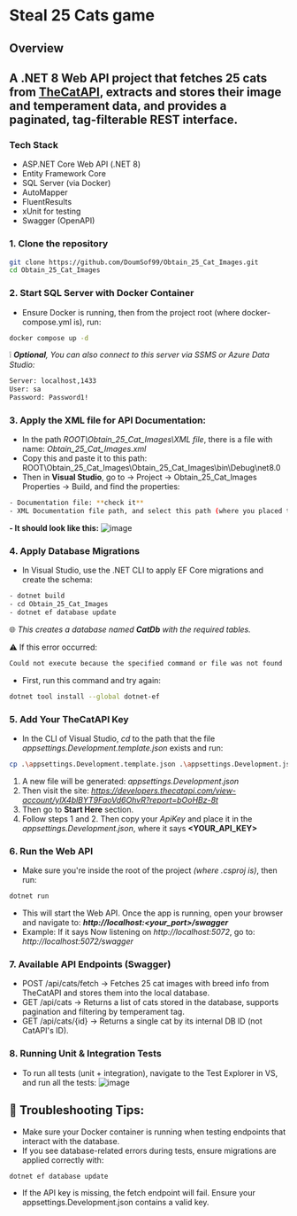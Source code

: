 # Steal 25 Cats game

## Overview
## A .NET 8 Web API project that fetches 25 cats from [TheCatAPI](https://thecatapi.com/), extracts and stores their image and temperament data, and provides a paginated, tag-filterable REST interface.

### Tech Stack
- ASP.NET Core Web API (.NET 8)
- Entity Framework Core
- SQL Server (via Docker)
- AutoMapper
- FluentResults
- xUnit for testing
- Swagger (OpenAPI)

### 1. Clone the repository
```bash
git clone https://github.com/DoumSof99/Obtain_25_Cat_Images.git
cd Obtain_25_Cat_Images
```
### 2. Start SQL Server with Docker Container
- Ensure Docker is running, then from the project root (where docker-compose.yml is), run:
```bash
docker compose up -d
```
:grey_exclamation: _**Optional**, You can also connect to this server via SSMS or Azure Data Studio:_
```bash
Server: localhost,1433  
User: sa  
Password: Password1!
```
### 3. Apply the XML file for API Documentation:
- In the path _ROOT\Obtain_25_Cat_Images\XML file_, there is a file with name: _Obtain_25_Cat_Images.xml_
- Copy this and paste it to this path: ROOT\Obtain_25_Cat_Images\Obtain_25_Cat_Images\bin\Debug\net8.0
- Then in **Visual Studio**, go to -> Project -> Obtain_25_Cat_Images Properties -> Build, and find the properties:
```bash
- Documentation file: **check it**
- XML Documentation file path, and select this path (where you placed the _Obtain_25_Cat_Images.xml_ file): ..\ROOT\Obtain_25_Cat_Images\Obtain_25_Cat_Images\bin\Debug\net8.0\Obtain_25_Cat_Images.xml
```
**- It should look like this:**
![image](https://github.com/user-attachments/assets/f43202e3-87eb-4363-9e42-49c838b0862c)

### 4. Apply Database Migrations
- In Visual Studio, use the .NET CLI to apply EF Core migrations and create the schema:
```bash
- dotnet build
- cd Obtain_25_Cat_Images
- dotnet ef database update
```
:globe_with_meridians: _This creates a database named **CatDb** with the required tables._

:warning: If this error occurred: 
```bash
Could not execute because the specified command or file was not found
```
- First, run this command and try again:
```bash
dotnet tool install --global dotnet-ef
```
### 5. Add Your TheCatAPI Key
- In the CLI of Visual Studio, _cd_ to the path that the file _appsettings.Development.template.json_ exists and run:
```bash
cp .\appsettings.Development.template.json .\appsettings.Development.json
```
1. A new file will be generated: _appsettings.Development.json_
2. Then visit the site: _https://developers.thecatapi.com/view-account/ylX4blBYT9FaoVd6OhvR?report=bOoHBz-8t_
3. Then go to **Start Here** section.
4. Follow steps 1 and 2. Then copy your _ApiKey_ and place it in the _appsettings.Development.json_, where it says **<YOUR_API_KEY>**
### 6. Run the Web API
- Make sure you're inside the root of the project _(where .csproj is)_, then run:
```bash
dotnet run
```
- This will start the Web API. Once the app is running, open your browser and navigate to: **_http://localhost:<your_port>/swagger_**
- Example: If it says Now listening on _http://localhost:5072_, go to: _http://localhost:5072/swagger_
### 7. Available API Endpoints (Swagger)
- POST /api/cats/fetch  -> Fetches 25 cat images with breed info from TheCatAPI and stores them into the local database.
- GET /api/cats         -> Returns a list of cats stored in the database, supports pagination and filtering by temperament tag.
- GET /api/cats/{id}    -> Returns a single cat by its internal DB ID (not CatAPI's ID).
### 8. Running Unit & Integration Tests
- To run all tests (unit + integration), navigate to the Test Explorer in VS, and run all the tests:
![image](https://github.com/user-attachments/assets/12c04299-2e9c-4b23-a49c-e919fe4f1879)

## :dart: Troubleshooting Tips:
- Make sure your Docker container is running when testing endpoints that interact with the database.
- If you see database-related errors during tests, ensure migrations are applied correctly with:
```bash
dotnet ef database update
```
- If the API key is missing, the fetch endpoint will fail. Ensure your appsettings.Development.json contains a valid key.
